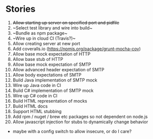 Stories
=======

1. ~~Allow starting up server on specified port and pidfile~~
1. ~Select test library and wire into build~
2. ~Bundle as npm package~
3. ~Wire up in cloud CI (Travis?)~
4. Allow creating server at new port
4. Add coveralls.io (https://npmjs.org/package/grunt-mocha-cov)
8. Allow base mock expectation of HTTP
9. Allow base stub of HTTP
5. Allow base mock expectation of SMTP
6. Allow advanced header expectation of SMTP
7. Allow body expectations of SMTP
7. Build Java implementation of SMTP mock
7. Wire up Java code in CI
8. Build C# implementation of SMTP mock
9. Wire up C# code in CI
10. Build HTML representation of mocks
11. Build HTML docs
12. Support HTML stubbing
13. Add rpm / nuget / brew etc packages so not dependent on node.js
14. Allow javascript injection for stubs to dynamically change behavior
  - maybe with a config switch to allow insecure, or do I care?

